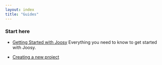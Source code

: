 ```yaml
---
layout: index
title: "Guides"
---
```


### Start here
* [Getting Started with Joosy](guides/getting-started-with-joosy.html)
  Everything you need to know to get started with Joosy.

* [Creating a new project](guides/creating-a-new-project.html)
